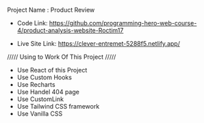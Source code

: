 Project Name : Product Review 
* Code Link: https://github.com/programming-hero-web-course-4/product-analysis-website-Roctim17

* Live Site Link: https://clever-entremet-5288f5.netlify.app/

///// Using to Work Of This Project /////

* Use React of this Project
* Use Custom Hooks
* Use Recharts 
* Use Handel 404 page
* Use CustomLink
* Use Tailwind CSS framework
* Use Vanilla CSS 